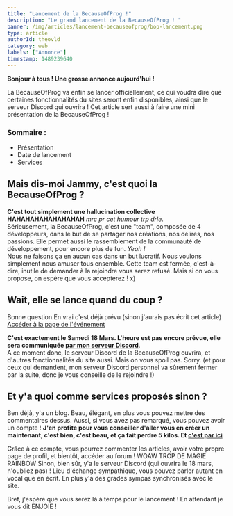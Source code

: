 ```yaml
---
title: "Lancement de la BecauseOfProg !"
description: "Le grand lancement de la BecauseOfProg ! "
banner: /img/articles/lancement-becauseofprog/bop-lancement.png
type: article
authorId: theovld
category: web
labels: ["Annonce"]
timestamp: 1489239640
---
```


**Bonjour à tous ! Une grosse annonce aujourd'hui !** 

La BecauseOfProg va enfin se lancer officiellement, ce qui voudra dire que certaines fonctionnalités du sites seront enfin disponibles, ainsi que le serveur Discord qui ouvrira ! Cet article sert aussi à faire une mini présentation de la BecauseOfProg !

### Sommaire :

* Présentation
* Date de lancement
* Services


Mais dis-moi Jammy, c'est quoi la BecauseOfProg ?
-------------------------------------------------

**C'est tout simplement une hallucination collective HAHAHAHAHAHAHAHAH** *mrc pr cet humour trp drle*.    
Sérieusement, la BecauseOfProg, c'est une "team", composée de 4 développeurs, dans le but de se partager nos créations, nos délires, nos passions. Elle permet aussi le rassemblement de la communauté de développement, pour encore plus de fun. *Yeah !*  
Nous ne faisons ça en aucun cas dans un but lucratif. Nous voulons simplement nous amuser tous ensemble. Cette team est fermée, c'est-à-dire, inutile de demander à la rejoindre vous serez refusé. Mais si on vous propose, on espère que vous accepterez ! x)

Wait, elle se lance quand du coup ?
-----------------------------------

Bonne question.En vrai c'est déjà prévu (sinon j'aurais pas écrit cet article) [Accéder à la page de l'événement](https://becauseofprog.cf/events)

**C'est exactement le Samedi 18 Mars. L'heure est pas encore prévue, elle sera communiquée [par mon serveur Discord](http://discord.gg/eeSXyzB)**.  
A ce moment donc, le serveur Discord de la BecauseOfProg ouvrira, et d'autres fonctionnalités du site aussi. Mais on vous spoil pas. Sorry. (et pour ceux qui demandent, mon serveur Discord personnel va sûrement fermer par la suite, donc je vous conseille de le rejoindre !)

Et y'a quoi comme services proposés sinon ?
-------------------------------------------

Ben déjà, y'a un blog. Beau, élégant, en plus vous pouvez mettre des commentaires dessus. Aussi, si vous avez pas remarqué, vous pouvez avoir un compte ! **J'en profite pour vous conseiller d'aller vous en créer un maintenant, c'est bien, c'est beau, et ça fait perdre 5 kilos. Et [c'est par ici](https://becauseofprog.cf/account)** 

Grâce à ce compte, vous pourrez commenter les articles, avoir votre propre page de profil, et bientôt, accéder au forum ! WOAW TROP DE MAGIE RAINBOW Sinon, bien sûr, y'a le serveur Discord (qui ouvrira le 18 mars, n'oubliez pas) ! Lieu d'échange sympathique, vous pouvez parler autant en vocal que en écrit. En plus y'a des grades sympas synchronisés avec le site.

Bref, j'espère que vous serez là à temps pour le lancement ! En attendant je vous dit ENJOIE !

 

